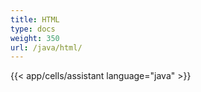 ```yaml
---
title: HTML
type: docs
weight: 350
url: /java/html/
---
```

{{< app/cells/assistant language="java" >}}